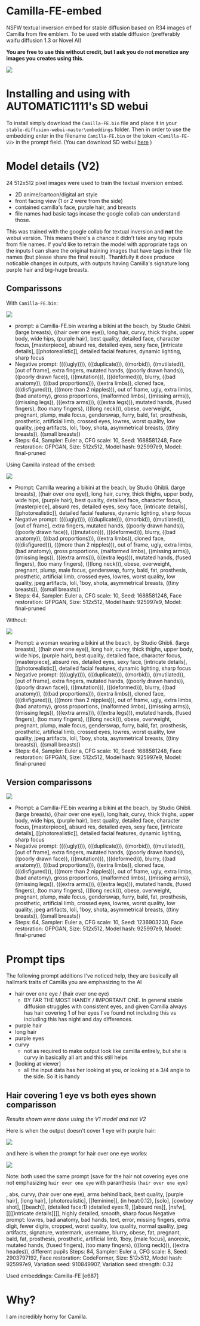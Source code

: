 # Camilla-FE-embed
NSFW textual inversion embed for stable diffusion based on R34 images of Camilla from fire emblem. To be used with stable diffusion (prefferably waifu diffusion 1.3 or Novel AI)

**You are free to use this without credit, but I ask you do not monetize any images you creates using this**.

![](https://static.wikia.nocookie.net/feheroes_gamepedia_en/images/e/ec/Camilla_Bewitching_Beauty_Face.webp/revision/latest?cb=20190920200248)

# Installing and using with AUTOMATIC1111's SD webui
To install simply download the `Camilla-FE.bin` file and place it in your `stable-diffusion-webui-master\embeddings` folder. Then in order to use the embedding enter in the filename `Camilla-FE.bin` or the token `<Camilla-FE-V2>` in the prompt field. (You can download SD webui [here](https://github.com/AUTOMATIC1111/stable-diffusion-webui) )



# Model details (V2)

24 512x512 pixel images were used to train the textual inversion embed.

* 2D anime/cartoon/digital art style
* front facing view (1 or 2 were from the side)
* contained camilla's face, purple hair, and breasts
* file names had basic tags incase the google collab can understand those.

This was trained with the google collab for textual inversion and **not** the webui version. This means there's a chance it didn't take any tag inputs from file names. If you'd like to retrain the model with appropriate tags on the inputs I can share the original training images that have tags in their file names (but please share the final result). Thankfully it does produce noticable changes in outputs, with outputs having Camilla's signature long purple hair and big-huge breasts.

## Comparissons

With `Camilla-FE.bin`:

![](https://github.com/Best-by-feb132024/Camilla-FE-embed/blob/main/example%20outputs/beach%20ghibli%20v2%20with%20camilla.png)

* prompt: a Camilla-FE.bin wearing a bikini at the beach, by Studio Ghibli. (large breasts), ((hair over one eye)), long hair, curvy, thick thighs, upper body, wide hips, (purple hair), best quality, detailed face, character focus, [masterpiece], absurd res, detailed eyes, sexy face, [intricate details], [[photorealistic]], detailed facial features, dynamic lighting, sharp focus
* Negative prompt: ((((ugly)))), (((duplicate))), ((morbid)), ((mutilated)), [out of frame], extra fingers, mutated hands, ((poorly drawn hands)), ((poorly drawn face)), (((mutation))), (((deformed))), blurry, ((bad anatomy)), (((bad proportions))), ((extra limbs)), cloned face, (((disfigured))), (((more than 2 nipples))), out of frame, ugly, extra limbs, (bad anatomy), gross proportions, (malformed limbs), ((missing arms)), ((missing legs)), (((extra arms))), (((extra legs))), mutated hands, (fused fingers), (too many fingers), (((long neck))), obese, overweight, pregnant, plump, male focus, genderswap, furry, bald, fat, prosthesis, prosthetic, artificial limb, crossed eyes, lowres, worst quality, low quality, jpeg artifacts, loli, 1boy, shota, asymmetrical breasts, ((tiny breasts)), ((small breasts))
* Steps: 64, Sampler: Euler a, CFG scale: 10, Seed: 1688581248, Face restoration: GFPGAN, Size: 512x512, Model hash: 925997e9, Model: final-pruned


Using Camilla instead of the embed:

![](https://github.com/Best-by-feb132024/Camilla-FE-embed/blob/main/example%20outputs/beach%20ghibli%20no%20embed.png)

* Prompt: Camilla wearing a bikini at the beach, by Studio Ghibli. (large breasts), ((hair over one eye)), long hair, curvy, thick thighs, upper body, wide hips, (purple hair), best quality, detailed face, character focus, [masterpiece], absurd res, detailed eyes, sexy face, [intricate details], [[photorealistic]], detailed facial features, dynamic lighting, sharp focus
* Negative prompt: ((((ugly)))), (((duplicate))), ((morbid)), ((mutilated)), [out of frame], extra fingers, mutated hands, ((poorly drawn hands)), ((poorly drawn face)), (((mutation))), (((deformed))), blurry, ((bad anatomy)), (((bad proportions))), ((extra limbs)), cloned face, (((disfigured))), (((more than 2 nipples))), out of frame, ugly, extra limbs, (bad anatomy), gross proportions, (malformed limbs), ((missing arms)), ((missing legs)), (((extra arms))), (((extra legs))), mutated hands, (fused fingers), (too many fingers), (((long neck))), obese, overweight, pregnant, plump, male focus, genderswap, furry, bald, fat, prosthesis, prosthetic, artificial limb, crossed eyes, lowres, worst quality, low quality, jpeg artifacts, loli, 1boy, shota, asymmetrical breasts, ((tiny breasts)), ((small breasts))
* Steps: 64, Sampler: Euler a, CFG scale: 10, Seed: 1688581248, Face restoration: GFPGAN, Size: 512x512, Model hash: 925997e9, Model: final-pruned


Without:

![](https://github.com/Best-by-feb132024/Camilla-FE-embed/blob/main/example%20outputs/beach%20ghibli%20woman%20prompt.png)

* Prompt: a woman wearing a bikini at the beach, by Studio Ghibli. (large breasts), ((hair over one eye)), long hair, curvy, thick thighs, upper body, wide hips, (purple hair), best quality, detailed face, character focus, [masterpiece], absurd res, detailed eyes, sexy face, [intricate details], [[photorealistic]], detailed facial features, dynamic lighting, sharp focus
* Negative prompt: ((((ugly)))), (((duplicate))), ((morbid)), ((mutilated)), [out of frame], extra fingers, mutated hands, ((poorly drawn hands)), ((poorly drawn face)), (((mutation))), (((deformed))), blurry, ((bad anatomy)), (((bad proportions))), ((extra limbs)), cloned face, (((disfigured))), (((more than 2 nipples))), out of frame, ugly, extra limbs, (bad anatomy), gross proportions, (malformed limbs), ((missing arms)), ((missing legs)), (((extra arms))), (((extra legs))), mutated hands, (fused fingers), (too many fingers), (((long neck))), obese, overweight, pregnant, plump, male focus, genderswap, furry, bald, fat, prosthesis, prosthetic, artificial limb, crossed eyes, lowres, worst quality, low quality, jpeg artifacts, loli, 1boy, shota, asymmetrical breasts, ((tiny breasts)), ((small breasts))
* Steps: 64, Sampler: Euler a, CFG scale: 10, Seed: 1688581248, Face restoration: GFPGAN, Size: 512x512, Model hash: 925997e9, Model: final-pruned


## Version comparissons 

![](https://github.com/Best-by-feb132024/Camilla-FE-embed/blob/main/example%20outputs/v1%20vs%20v2.png)

* Prompt: a Camilla-FE.bin wearing a bikini at the beach, by Studio Ghibli. (large breasts), ((hair over one eye)), long hair, curvy, thick thighs, upper body, wide hips, (purple hair), best quality, detailed face, character focus, [masterpiece], absurd res, detailed eyes, sexy face, [intricate details], [[photorealistic]], detailed facial features, dynamic lighting, sharp focus
* Negative prompt: ((((ugly)))), (((duplicate))), ((morbid)), ((mutilated)), [out of frame], extra fingers, mutated hands, ((poorly drawn hands)), ((poorly drawn face)), (((mutation))), (((deformed))), blurry, ((bad anatomy)), (((bad proportions))), ((extra limbs)), cloned face, (((disfigured))), (((more than 2 nipples))), out of frame, ugly, extra limbs, (bad anatomy), gross proportions, (malformed limbs), ((missing arms)), ((missing legs)), (((extra arms))), (((extra legs))), mutated hands, (fused fingers), (too many fingers), (((long neck))), obese, overweight, pregnant, plump, male focus, genderswap, furry, bald, fat, prosthesis, prosthetic, artificial limb, crossed eyes, lowres, worst quality, low quality, jpeg artifacts, loli, 1boy, shota, asymmetrical breasts, ((tiny breasts)), ((small breasts))
* Steps: 64, Sampler: Euler a, CFG scale: 10, Seed: 1236903230, Face restoration: GFPGAN, Size: 512x512, Model hash: 925997e9, Model: final-pruned



# Prompt tips

The following prompt additions I've noticed help, they are basically all hallmark traits of Camilla you are emphasizing to the AI

* hair over one eye / (hair over one eye)
  * BY FAR THE MOST HANDY / IMPORTANT ONE. In general stable diffusion struggles with consistent eyes, and given Camilla always has hair covering 1 of her eyes I've found not including this vs including this has night and day differences.
* purple hair
* long hair
* purple eyes
* curvy 
  * not as required to make output look like camilla entirely, but she is curvy in basically all art and this still helps
* [looking at viewer]
  * all the input data has her looking at you, or looking at a 3/4 angle to the side. So it is handy


## Hair covering 1 eye vs both eyes shown comparisson 

*Results shown were done using the V1 model and not V2*

Here is when the output doesn't cover 1 eye with purple hair:

![](https://github.com/Best-by-feb132024/Camilla-FE-embed/blob/main/example%20outputs/When%20the%20hair%20over%20eye%20tag%20misses.png)

and here is when the prompt for hair over one eye works:

![](https://github.com/Best-by-feb132024/Camilla-FE-embed/blob/main/example%20outputs/when%20the%20hair%20over%20eye%20hits.png)


Note: both used the same prompt (save for the hair not covering eyes one not emphasizing `hair over one eye` with paranthesis `(hair over one eye)`

<Camilla-fe>, abs, curvy, (hair over one eye), arms behind back,
best quality, [purple hair], [long hair], [photorealistic], [[feminine]], (in heat:0.12), [solo], [cowboy shot], [[beach]], (detailed face:1) (detailed eyes:1), [[absurd res]], [nsfw], [[[[intricate details]]]], highly detailed, smooth, sharp focus
Negative prompt: lowres, bad anatomy, bad hands, text, error, missing fingers, extra digit, fewer digits, cropped, worst quality, low quality, normal quality, jpeg artifacts, signature, watermark, username, blurry, obese, fat, pregnant, bald, fat, prosthesis, prosthetic, artificial limb, 1boy, [male focus], anorexic, mutated hands, (fused fingers), (too many fingers), (((long neck))), ((extra heades)), different pupils
Steps: 84, Sampler: Euler a, CFG scale: 8, Seed: 2903797192, Face restoration: CodeFormer, Size: 512x512, Model hash: 925997e9, Variation seed: 910849907, Variation seed strength: 0.32

Used embeddings: Camilla-FE [e687]


# Why?

I am incredibly horny for Camilla.
